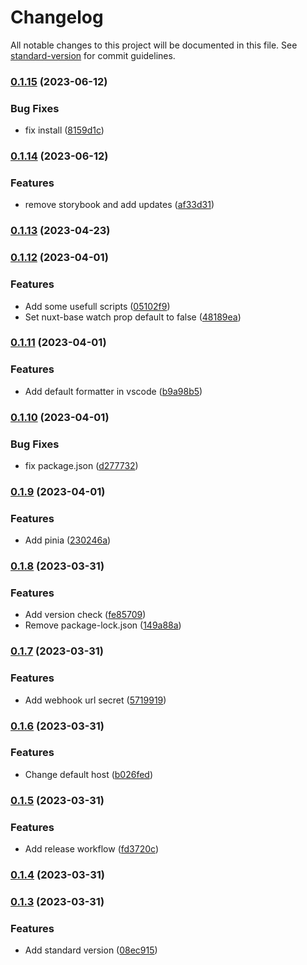 # Changelog

All notable changes to this project will be documented in this file. See [standard-version](https://github.com/conventional-changelog/standard-version) for commit guidelines.

### [0.1.15](https://github.com/lenneTech/nuxt-base-starter/compare/v0.1.14...v0.1.15) (2023-06-12)


### Bug Fixes

* fix install ([8159d1c](https://github.com/lenneTech/nuxt-base-starter/commit/8159d1cfb7c7ad03ac563d2744857c6a21e9fda5))

### [0.1.14](https://github.com/lenneTech/nuxt-base-starter/compare/v0.1.13...v0.1.14) (2023-06-12)


### Features

* remove storybook and add updates ([af33d31](https://github.com/lenneTech/nuxt-base-starter/commit/af33d317717ee0c3109b1730708ebd863293485a))

### [0.1.13](https://github.com/lenneTech/nuxt-base-starter/compare/v0.1.12...v0.1.13) (2023-04-23)

### [0.1.12](https://github.com/lenneTech/nuxt-base-starter/compare/v0.1.11...v0.1.12) (2023-04-01)


### Features

* Add some usefull scripts ([05102f9](https://github.com/lenneTech/nuxt-base-starter/commit/05102f91fcf098aef211db9c15b583bb7fd0aacf))
* Set nuxt-base watch prop default to false ([48189ea](https://github.com/lenneTech/nuxt-base-starter/commit/48189ea30501b698e2edb7d4cdfc56006964839f))

### [0.1.11](https://github.com/lenneTech/nuxt-base-starter/compare/v0.1.10...v0.1.11) (2023-04-01)


### Features

* Add default formatter in vscode ([b9a98b5](https://github.com/lenneTech/nuxt-base-starter/commit/b9a98b58ddd6f08136e3c46a1cfe4a6f7ec1e0e0))

### [0.1.10](https://github.com/lenneTech/nuxt-base-starter/compare/v0.1.9...v0.1.10) (2023-04-01)


### Bug Fixes

* fix package.json ([d277732](https://github.com/lenneTech/nuxt-base-starter/commit/d277732b5c2af1c8dd6d5eed7f10875016ddebe2))

### [0.1.9](https://github.com/lenneTech/nuxt-base-starter/compare/v0.1.8...v0.1.9) (2023-04-01)


### Features

* Add pinia ([230246a](https://github.com/lenneTech/nuxt-base-starter/commit/230246ab16c16122255ad697dfc506fc417a2649))

### [0.1.8](https://github.com/lenneTech/nuxt-base-starter/compare/v0.1.7...v0.1.8) (2023-03-31)


### Features

* Add version check ([fe85709](https://github.com/lenneTech/nuxt-base-starter/commit/fe857099af96fa3fda0e06faecbd483e59f279fd))
* Remove package-lock.json ([149a88a](https://github.com/lenneTech/nuxt-base-starter/commit/149a88ab9917a9738ed5916a3604dd50557405d8))

### [0.1.7](https://github.com/lenneTech/nuxt-base-starter/compare/v0.1.6...v0.1.7) (2023-03-31)


### Features

* Add webhook url secret ([5719919](https://github.com/lenneTech/nuxt-base-starter/commit/57199194d95aa15783d1f04a2216db1580f493d4))

### [0.1.6](https://github.com/lenneTech/nuxt-base-starter/compare/v0.1.5...v0.1.6) (2023-03-31)


### Features

* Change default host ([b026fed](https://github.com/lenneTech/nuxt-base-starter/commit/b026fed7eaf8c5964bac5cc4a5c37074878a8d30))

### [0.1.5](https://github.com/lenneTech/nuxt-base-starter/compare/v0.1.4...v0.1.5) (2023-03-31)


### Features

* Add release workflow ([fd3720c](https://github.com/lenneTech/nuxt-base-starter/commit/fd3720c62454cd16ca92b8614e9225af2149b547))

### [0.1.4](https://github.com/lenneTech/nuxt-base-starter/compare/v0.1.3...v0.1.4) (2023-03-31)

### [0.1.3](https://github.com/lenneTech/nuxt-base-starter/compare/v0.1.2...v0.1.3) (2023-03-31)


### Features

* Add standard version ([08ec915](https://github.com/lenneTech/nuxt-base-starter/commit/08ec9159dd831a76714a7677500dce20ce4347fa))
